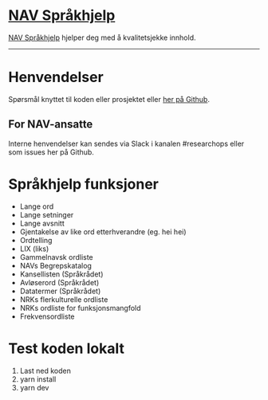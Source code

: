 [NAV Språkhjelp](https://navikt.github.io/spraksjekk/)
================

[NAV Språkhjelp](https://navikt.github.io/spraksjekk/) hjelper deg med å kvalitetsjekke innhold.

---

# Henvendelser

Spørsmål knyttet til koden eller prosjektet eller [her på Github](https://github.com/navikt/spraksjekk/issues).

## For NAV-ansatte

Interne henvendelser kan sendes via Slack i kanalen #researchops eller som issues her på Github.

# Språkhjelp funksjoner

- Lange ord
- Lange setninger
- Lange avsnitt
- Gjentakelse av like ord etterhverandre (eg. hei hei)
- Ordtelling
- LIX (liks)
- Gammelnavsk ordliste
- NAVs Begrepskatalog
- Kansellisten (Språkrådet)
- Avløserord (Språkrådet)
- Datatermer (Språkrådet)
- NRKs flerkulturelle ordliste
- NRKs ordliste for funksjonsmangfold
- Frekvensordliste

# Test koden lokalt

1. Last ned koden
2. yarn install
3. yarn dev